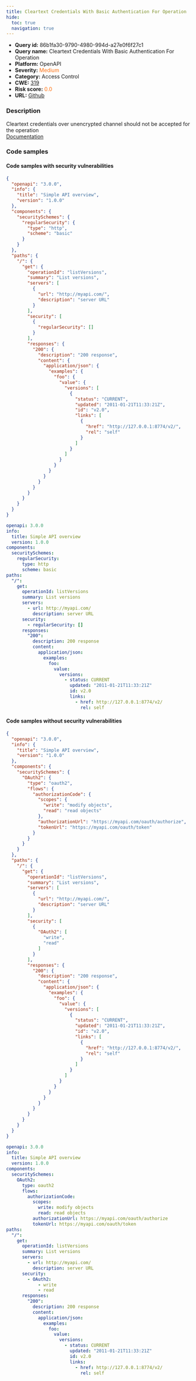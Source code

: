 ```yaml
---
title: Cleartext Credentials With Basic Authentication For Operation
hide:
  toc: true
  navigation: true
---
```


<style>
  .highlight .hll {
    background-color: #ff171742;
  }
  .md-content {
    max-width: 1100px;
    margin: 0 auto;
  }
</style>

-   **Query id:** 86b1fa30-9790-4980-994d-a27e0f6f27c1
-   **Query name:** Cleartext Credentials With Basic Authentication For Operation
-   **Platform:** OpenAPI
-   **Severity:** <span style="color:#ff7213">Medium</span>
-   **Category:** Access Control
-   **CWE:** <a href="https://cwe.mitre.org/data/definitions/319.html" onclick="newWindowOpenerSafe(event, 'https://cwe.mitre.org/data/definitions/319.html')">319</a>
-   **Risk score:** <span style="color:#ff7213">0.0</span>
-   **URL:** [Github](https://github.com/Checkmarx/kics/tree/master/assets/queries/openAPI/3.0/cleartext_credentials_with_basic_auth_for_operation)

### Description
Cleartext credentials over unencrypted channel should not be accepted for the operation<br>
[Documentation](https://swagger.io/specification/#operation-object)

### Code samples
#### Code samples with security vulnerabilities
```json title="Positive test num. 1 - json file" hl_lines="28"
{
  "openapi": "3.0.0",
  "info": {
    "title": "Simple API overview",
    "version": "1.0.0"
  },
  "components": {
    "securitySchemes": {
      "regularSecurity": {
        "type": "http",
        "scheme": "basic"
      }
    }
  },
  "paths": {
    "/": {
      "get": {
        "operationId": "listVersions",
        "summary": "List versions",
        "servers": [
          {
            "url": "http://myapi.com/",
            "description": "server URL"
          }
        ],
        "security": [
          {
            "regularSecurity": []
          }
        ],
        "responses": {
          "200": {
            "description": "200 response",
            "content": {
              "application/json": {
                "examples": {
                  "foo": {
                    "value": {
                      "versions": [
                        {
                          "status": "CURRENT",
                          "updated": "2011-01-21T11:33:21Z",
                          "id": "v2.0",
                          "links": [
                            {
                              "href": "http://127.0.0.1:8774/v2/",
                              "rel": "self"
                            }
                          ]
                        }
                      ]
                    }
                  }
                }
              }
            }
          }
        }
      }
    }
  }
}

```
```yaml title="Positive test num. 2 - yaml file" hl_lines="19"
openapi: 3.0.0
info:
  title: Simple API overview
  version: 1.0.0
components:
  securitySchemes:
    regularSecurity:
      type: http
      scheme: basic
paths:
  "/":
    get:
      operationId: listVersions
      summary: List versions
      servers:
        - url: http://myapi.com/
          description: server URL
      security:
        - regularSecurity: []
      responses:
        "200":
          description: 200 response
          content:
            application/json:
              examples:
                foo:
                  value:
                    versions:
                      - status: CURRENT
                        updated: "2011-01-21T11:33:21Z"
                        id: v2.0
                        links:
                          - href: http://127.0.0.1:8774/v2/
                            rel: self

```


#### Code samples without security vulnerabilities
```json title="Negative test num. 1 - json file"
{
  "openapi": "3.0.0",
  "info": {
    "title": "Simple API overview",
    "version": "1.0.0"
  },
  "components": {
    "securitySchemes": {
      "OAuth2": {
        "type": "oauth2",
        "flows": {
          "authorizationCode": {
            "scopes": {
              "write": "modify objects",
              "read": "read objects"
            },
            "authorizationUrl": "https://myapi.com/oauth/authorize",
            "tokenUrl": "https://myapi.com/oauth/token"
          }
        }
      }
    }
  },
  "paths": {
    "/": {
      "get": {
        "operationId": "listVersions",
        "summary": "List versions",
        "servers": [
          {
            "url": "http://myapi.com/",
            "description": "server URL"
          }
        ],
        "security": [
          {
            "OAuth2": [
              "write",
              "read"
            ]
          }
        ],
        "responses": {
          "200": {
            "description": "200 response",
            "content": {
              "application/json": {
                "examples": {
                  "foo": {
                    "value": {
                      "versions": [
                        {
                          "status": "CURRENT",
                          "updated": "2011-01-21T11:33:21Z",
                          "id": "v2.0",
                          "links": [
                            {
                              "href": "http://127.0.0.1:8774/v2/",
                              "rel": "self"
                            }
                          ]
                        }
                      ]
                    }
                  }
                }
              }
            }
          }
        }
      }
    }
  }
}

```
```yaml title="Negative test num. 2 - yaml file"
openapi: 3.0.0
info:
  title: Simple API overview
  version: 1.0.0
components:
  securitySchemes:
    OAuth2:
      type: oauth2
      flows:
        authorizationCode:
          scopes:
            write: modify objects
            read: read objects
          authorizationUrl: https://myapi.com/oauth/authorize
          tokenUrl: https://myapi.com/oauth/token
paths:
  "/":
    get:
      operationId: listVersions
      summary: List versions
      servers:
        - url: http://myapi.com/
          description: server URL
      security:
        - OAuth2:
            - write
            - read
      responses:
        "200":
          description: 200 response
          content:
            application/json:
              examples:
                foo:
                  value:
                    versions:
                      - status: CURRENT
                        updated: "2011-01-21T11:33:21Z"
                        id: v2.0
                        links:
                          - href: http://127.0.0.1:8774/v2/
                            rel: self

```

